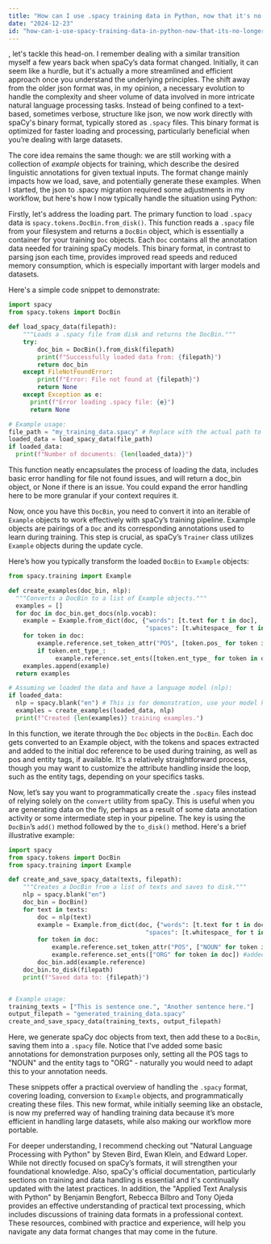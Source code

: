 ```yaml
---
title: "How can I use .spacy training data in Python, now that it's no longer in JSON format?"
date: "2024-12-23"
id: "how-can-i-use-spacy-training-data-in-python-now-that-its-no-longer-in-json-format"
---
```


, let's tackle this head-on. I remember dealing with a similar transition myself a few years back when spaCy’s data format changed. Initially, it can seem like a hurdle, but it's actually a more streamlined and efficient approach once you understand the underlying principles. The shift away from the older json format was, in my opinion, a necessary evolution to handle the complexity and sheer volume of data involved in more intricate natural language processing tasks. Instead of being confined to a text-based, sometimes verbose, structure like json, we now work directly with spaCy's binary format, typically stored as `.spacy` files. This binary format is optimized for faster loading and processing, particularly beneficial when you’re dealing with large datasets.

The core idea remains the same though: we are still working with a collection of *example* objects for training, which describe the desired linguistic annotations for given textual inputs. The format change mainly impacts how we load, save, and potentially generate these examples. When I started, the json to .spacy migration required some adjustments in my workflow, but here's how I now typically handle the situation using Python:

Firstly, let's address the loading part. The primary function to load `.spacy` data is `spacy.tokens.DocBin.from_disk()`. This function reads a `.spacy` file from your filesystem and returns a `DocBin` object, which is essentially a container for your training `Doc` objects. Each `Doc` contains all the annotation data needed for training spaCy models. This binary format, in contrast to parsing json each time, provides improved read speeds and reduced memory consumption, which is especially important with larger models and datasets.

Here's a simple code snippet to demonstrate:

```python
import spacy
from spacy.tokens import DocBin

def load_spacy_data(filepath):
    """Loads a .spacy file from disk and returns the DocBin."""
    try:
        doc_bin = DocBin().from_disk(filepath)
        print(f"Successfully loaded data from: {filepath}")
        return doc_bin
    except FileNotFoundError:
        print(f"Error: File not found at {filepath}")
        return None
    except Exception as e:
      print(f"Error loading .spacy file: {e}")
      return None

# Example usage:
file_path = "my_training_data.spacy" # Replace with the actual path to your .spacy file
loaded_data = load_spacy_data(file_path)
if loaded_data:
  print(f"Number of documents: {len(loaded_data)}")
```

This function neatly encapsulates the process of loading the data, includes basic error handling for file not found issues, and will return a doc_bin object, or None if there is an issue. You could expand the error handling here to be more granular if your context requires it.

Now, once you have this `DocBin`, you need to convert it into an iterable of `Example` objects to work effectively with spaCy’s training pipeline. Example objects are pairings of a `Doc` and its corresponding annotations used to learn during training. This step is crucial, as spaCy’s `Trainer` class utilizes `Example` objects during the update cycle.

Here’s how you typically transform the loaded `DocBin` to `Example` objects:

```python
from spacy.training import Example

def create_examples(doc_bin, nlp):
  """Converts a DocBin to a list of Example objects."""
  examples = []
  for doc in doc_bin.get_docs(nlp.vocab):
    example = Example.from_dict(doc, {"words": [t.text for t in doc],
                                      "spaces": [t.whitespace_ for t in doc]})
    for token in doc:
        example.reference.set_token_attr("POS", [token.pos_ for token in doc]) #added POS tags
        if token.ent_type_:
             example.reference.set_ents([token.ent_type_ for token in doc]) #added entity tags
    examples.append(example)
  return examples

# Assuming we loaded the data and have a language model (nlp):
if loaded_data:
  nlp = spacy.blank("en") # This is for demonstration, use your model here
  examples = create_examples(loaded_data, nlp)
  print(f"Created {len(examples)} training examples.")
```

In this function, we iterate through the `Doc` objects in the `DocBin`. Each doc gets converted to an Example object, with the tokens and spaces extracted and added to the initial doc reference to be used during training, as well as pos and entity tags, if available. It's a relatively straightforward process, though you may want to customize the attribute handling inside the loop, such as the entity tags, depending on your specifics tasks.

Now, let’s say you want to programmatically create the `.spacy` files instead of relying solely on the `convert` utility from spaCy. This is useful when you are generating data on the fly, perhaps as a result of some data annotation activity or some intermediate step in your pipeline. The key is using the `DocBin`’s `add()` method followed by the `to_disk()` method. Here's a brief illustrative example:

```python
import spacy
from spacy.tokens import DocBin
from spacy.training import Example

def create_and_save_spacy_data(texts, filepath):
    """Creates a DocBin from a list of texts and saves to disk."""
    nlp = spacy.blank("en")
    doc_bin = DocBin()
    for text in texts:
        doc = nlp(text)
        example = Example.from_dict(doc, {"words": [t.text for t in doc],
                                      "spaces": [t.whitespace_ for t in doc]})
        for token in doc:
            example.reference.set_token_attr("POS", ["NOUN" for token in doc]) #added POS tags
            example.reference.set_ents(["ORG" for token in doc]) #added entity tags, all "ORG" for demonstration
        doc_bin.add(example.reference)
    doc_bin.to_disk(filepath)
    print(f"Saved data to: {filepath}")


# Example usage:
training_texts = ["This is sentence one.", "Another sentence here."]
output_filepath = "generated_training_data.spacy"
create_and_save_spacy_data(training_texts, output_filepath)
```

Here, we generate spaCy doc objects from text, then add these to a `DocBin`, saving them into a `.spacy` file. Notice that I've added some basic annotations for demonstration purposes only, setting all the POS tags to "NOUN" and the entity tags to "ORG" - naturally you would need to adapt this to your annotation needs.

These snippets offer a practical overview of handling the `.spacy` format, covering loading, conversion to `Example` objects, and programmatically creating these files. This new format, while initially seeming like an obstacle, is now my preferred way of handling training data because it’s more efficient in handling large datasets, while also making our workflow more portable.

For deeper understanding, I recommend checking out "Natural Language Processing with Python" by Steven Bird, Ewan Klein, and Edward Loper. While not directly focused on spaCy’s formats, it will strengthen your foundational knowledge. Also, spaCy's official documentation, particularly sections on training and data handling is essential and it's continually updated with the latest practices. In addition, the "Applied Text Analysis with Python" by Benjamin Bengfort, Rebecca Bilbro and Tony Ojeda provides an effective understanding of practical text processing, which includes discussions of training data formats in a professional context. These resources, combined with practice and experience, will help you navigate any data format changes that may come in the future.

